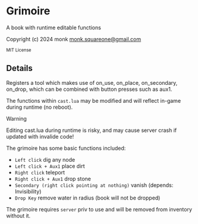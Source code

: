 Grimoire
========
A book with runtime editable functions

Copyright (c) 2024 monk <monk.squareone@gmail.com>

<sup>MIT License</sup>

## Details

Registers a tool which makes use of on_use, on_place, on_secondary, on_drop, which can be combined with button presses such as aux1.

The functions within `cast.lua` may be modified and will reflect in-game during runtime (no reboot).

> [!WARNING]
> Editing cast.lua during runtime is risky, and may cause server crash if updated with invalide code!

The grimoire has some basic functions included:
   - `Left click` dig any node
   - `Left click + Aux1` place dirt
   - `Right click` teleport
   - `Right click + Aux1` drop stone
   - `Secondary (right click pointing at nothing)` vanish (depends: Invisibility)
   - `Drop Key` remove water in radius (book will not be dropped)

The grimoire requires `server` priv to use and will be removed from inventory without it.

##